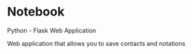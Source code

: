 # Notebook
Python - Flask Web Application 

Web application that allows you to save contacts and notations

